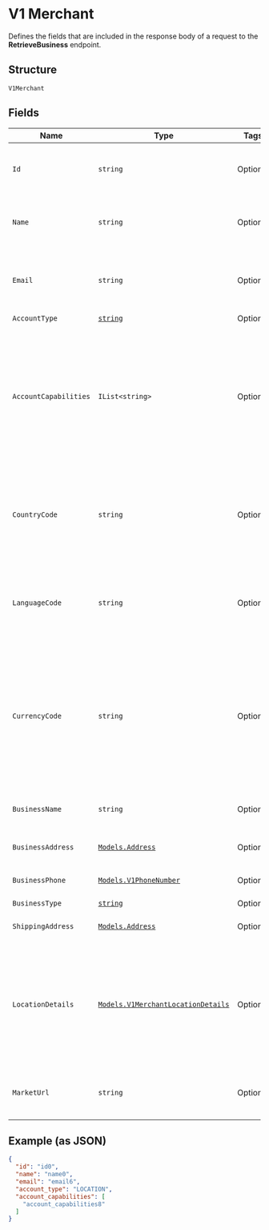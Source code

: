 
# V1 Merchant

Defines the fields that are included in the response body of
a request to the **RetrieveBusiness** endpoint.

## Structure

`V1Merchant`

## Fields

| Name | Type | Tags | Description |
|  --- | --- | --- | --- |
| `Id` | `string` | Optional | The merchant account's unique identifier. |
| `Name` | `string` | Optional | The name associated with the merchant account. |
| `Email` | `string` | Optional | The email address associated with the merchant account. |
| `AccountType` | [`string`](/doc/models/v1-merchant-account-type.md) | Optional | - |
| `AccountCapabilities` | `IList<string>` | Optional | Capabilities that are enabled for the merchant's Square account. Capabilities that are not listed in this array are not enabled for the account. |
| `CountryCode` | `string` | Optional | The country associated with the merchant account, in ISO 3166-1-alpha-2 format. |
| `LanguageCode` | `string` | Optional | The language associated with the merchant account, in BCP 47 format. |
| `CurrencyCode` | `string` | Optional | The currency associated with the merchant account, in ISO 4217 format. For example, the currency code for US dollars is USD. |
| `BusinessName` | `string` | Optional | The name of the merchant's business. |
| `BusinessAddress` | [`Models.Address`](/doc/models/address.md) | Optional | Represents a physical address. |
| `BusinessPhone` | [`Models.V1PhoneNumber`](/doc/models/v1-phone-number.md) | Optional | Represents a phone number. |
| `BusinessType` | [`string`](/doc/models/v1-merchant-business-type.md) | Optional | - |
| `ShippingAddress` | [`Models.Address`](/doc/models/address.md) | Optional | Represents a physical address. |
| `LocationDetails` | [`Models.V1MerchantLocationDetails`](/doc/models/v1-merchant-location-details.md) | Optional | Additional information for a single-location account specified by its associated business account, if it has one. |
| `MarketUrl` | `string` | Optional | The URL of the merchant's online store. |

## Example (as JSON)

```json
{
  "id": "id0",
  "name": "name0",
  "email": "email6",
  "account_type": "LOCATION",
  "account_capabilities": [
    "account_capabilities8"
  ]
}
```

